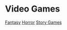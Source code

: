 # Video Games
[Fantasy](fantasy/fent.md) [Horror](horror/horrorfile.md) [Story Games](storygame/story.md)


